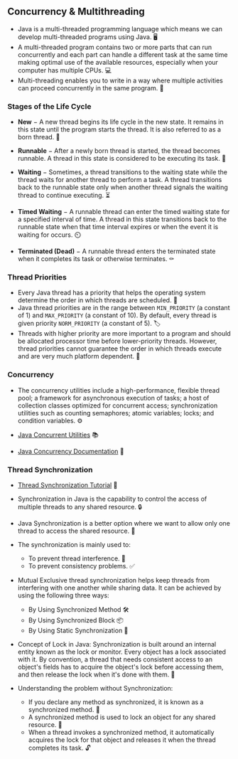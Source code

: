 ## Concurrency & Multithreading

- Java is a multi-threaded programming language which means we can develop multi-threaded programs using Java. 🖥️
- A multi-threaded program contains two or more parts that can run concurrently and each part can handle a different task at the same time making optimal use of the available resources, especially when your computer has multiple CPUs. 💻
- Multi-threading enables you to write in a way where multiple activities can proceed concurrently in the same program. 🧵

### Stages of the Life Cycle

- **New** − A new thread begins its life cycle in the new state. It remains in this state until the program starts the thread. It is also referred to as a born thread. 🌱

- **Runnable** − After a newly born thread is started, the thread becomes runnable. A thread in this state is considered to be executing its task. 🏃

- **Waiting** − Sometimes, a thread transitions to the waiting state while the thread waits for another thread to perform a task. A thread transitions back to the runnable state only when another thread signals the waiting thread to continue executing. ⏳

- **Timed Waiting** − A runnable thread can enter the timed waiting state for a specified interval of time. A thread in this state transitions back to the runnable state when that time interval expires or when the event it is waiting for occurs. ⏲️

- **Terminated (Dead)** − A runnable thread enters the terminated state when it completes its task or otherwise terminates. ⚰️

### Thread Priorities

- Every Java thread has a priority that helps the operating system determine the order in which threads are scheduled. 📅
- Java thread priorities are in the range between `MIN_PRIORITY` (a constant of 1) and `MAX_PRIORITY` (a constant of 10). By default, every thread is given priority `NORM_PRIORITY` (a constant of 5). 🏷️
- Threads with higher priority are more important to a program and should be allocated processor time before lower-priority threads. However, thread priorities cannot guarantee the order in which threads execute and are very much platform dependent. 🥇

### Concurrency

- The concurrency utilities include a high-performance, flexible thread pool; a framework for asynchronous execution of tasks; a host of collection classes optimized for concurrent access; synchronization utilities such as counting semaphores; atomic variables; locks; and condition variables. ⚙️

- [Java Concurrent Utilities](https://docs.oracle.com/en/java/javase/22/docs/api/java.base/java/util/concurrent/package-summary.html) 📚

- [Java Concurrency Documentation](https://docs.oracle.com/en/java/javase/22/core/concurrency.html#GUID-59C16A2D-57CE-4C83-9D6F-91A48E01E3C6) 📖

### Thread Synchronization

- [Thread Synchronization Tutorial](https://docs.oracle.com/javase/tutorial/essential/concurrency/sync.html) 🔗
  
- Synchronization in Java is the capability to control the access of multiple threads to any shared resource. 🔒

- Java Synchronization is a better option where we want to allow only one thread to access the shared resource. 🧵

- The synchronization is mainly used to:
    - To prevent thread interference. 🚫
    - To prevent consistency problems. ✅
  
- Mutual Exclusive thread synchronization helps keep threads from interfering with one another while sharing data. It can be achieved by using the following three ways:
    - By Using Synchronized Method 🛠️
    - By Using Synchronized Block 📦
    - By Using Static Synchronization 📌
  
- Concept of Lock in Java: Synchronization is built around an internal entity known as the lock or monitor. Every object has a lock associated with it. By convention, a thread that needs consistent access to an object's fields has to acquire the object's lock before accessing them, and then release the lock when it's done with them. 🔐

- Understanding the problem without Synchronization:
    - If you declare any method as synchronized, it is known as a synchronized method. 🔄
    - A synchronized method is used to lock an object for any shared resource. 🔏
    - When a thread invokes a synchronized method, it automatically acquires the lock for that object and releases it when the thread completes its task. 🔓
